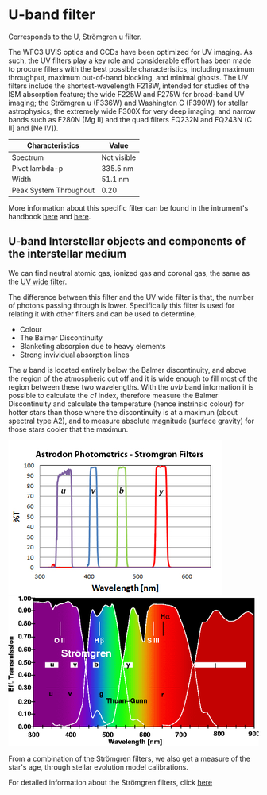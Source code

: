 # U-band filter

Corresponds to the U, Strömgren u filter.

The WFC3 UVIS optics and CCDs have been optimized for UV imaging. As such, the UV filters play a key role and considerable effort has been made to procure filters with the best possible characteristics, including maximum throughput, maximum out-of-band blocking, and minimal ghosts. The UV filters include the shortest-wavelength F218W, intended for studies of the ISM absorption feature; the wide F225W and F275W for broad-band UV imaging; the Strömgren u (F336W) and Washington C (F390W) for stellar astrophysics; the extremely wide F300X for very deep imaging; and narrow bands such as F280N (Mg II) and the quad filters FQ232N and FQ243N (C II] and [Ne IV]).

Characteristics | Value
------------ | -----------
Spectrum | Not visible
Pivot lambda-p | 335.5 nm
Width | 51.1 nm
Peak System Throughout |  0.20

More information about this specific filter can be found in the intrument's handbook [here](http://www.stsci.edu/hst/wfc3/documents/handbooks/currentIHB/appendixA10.html#310067) and [here](http://www.stsci.edu/hst/wfc3/documents/handbooks/currentIHB/c06_uvis06.html#370890).

## U-band Interstellar objects and components of the interstellar medium
 We can find neutral atomic gas, ionized gas and coronal gas, the same as the [UV  wide filter](https://github.com/LaurethTeX/Clustering/blob/master/uvwide-Filter.md#uv-interstellar-objects-and-components-of-the-interstellar-medium).
 
 The difference between this filter and the UV wide filter is that, the number of photons passing through is lower. Specifically this filter is used for relating it with other filters and can be used to determine,
  
  * Colour
  * The Balmer Discontinuity
  * Blanketing absorpion due to heavy elements
  * Strong invividual absorption lines

 The *u* band is located entirely below the Balmer discontinuity, and above the region of the atmospheric cut off and it is wide enough to fill most of the region between these two wavelengths. With the *uvb* band information it is possible to calculate the *c1* index, therefore measure the Balmer Discontinuity and calculate the temperature (hence instrinsic colour) for hotter stars than those where the discontinuity is at a maximun (about spectral type A2), and to measure absolute magnitude (surface gravity) for those stars cooler that the maximun.
 
 <html>
<body>

<img border="0" src="https://raw.githubusercontent.com/LaurethTeX/Clustering/master/Stromgren.jpg" alt="uvwide">&nbsp;<img border="0" src="https://raw.githubusercontent.com/LaurethTeX/Clustering/09396a3943b101c93166909470bec4dfd30c5699/transm-voll.gif" alt="uvwide">

<html>
<body>
 
 From a combination of the Strömgren filters, we also get a measure of the star's age, through stellar evolution model calibrations.
 
 For detailed information about the Strömgren filters, click [here](http://www.optecinc.com/pdf/stromgren_tutorial.pdf)
 
 
